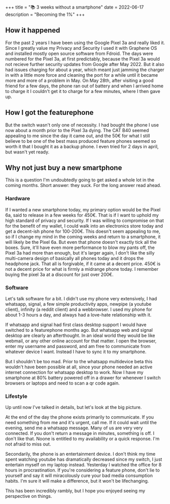 +++
title = "📚 3 weeks without a smartphone"
date = 2022-06-17
description = "Becoming the 1%"
+++

## How it happened

For the past 2 years I have been using the Google Pixel 3a and really liked it.
Since I greatly value my Privacy and Security I used it with Graphene OS and installed mostly open source software from Fdroid.
The days were numbered for the Pixel 3a, at first predictably, because the Pixel 3a would not recieve further security updates from Google after May 2022.
But it also had issues charging for about a year, which meant just jamming the charger in with a little more force and cleaning the port for a while until it became more and more of a problem in May.
On May 28th, after visiting a good friend for a few days, the phone ran out of battery and when I arrived home to charge it I couldn't get it to charge for a few minutes, where I then gave up.

## How I got the featurephone

But the switch wasn't only one of necessity.
I had bought the phone I use now about a month prior to the Pixel 3a dying.
The CAT B40 seemed appealing to me since the day it came out, and the 50€ for what I still believe to be one of the best mass produced feature phones seemed so worth it that I bought it as a backup phone.
I even tried for 2 days in april, but wasn't yet ready.

## Why not just buy a new smartphone

This is a question I'm undoubtedly going to get asked a whole lot in the coming months.
Short answer: they suck. For the long answer read ahead.

### Hardware

If I wanted a new smartphone today, my primary option would be the Pixel 6a, said to release in a few weeks for 450€.
That is if I want to uphold my high standard of privacy and security.
If I was willing to compromise on that for the benefit of my wallet, I could walk into an electronics store today and get a decent-ish phone for 100-200€.
This doesn't seem appealing to me, so if I change my mind in the coming weeks and return to a smartphone, it will likely be the Pixel 6a.
But even that phone doesn't exactly tick all the boxes.
Sure, it'll have even more performance to blow my pants off, the Pixel 3a had more than enough, but it's larger again, I don't like the silly multi-camera design of basically all phones today and it drops the headphone jack.
That all is forgivable, if it came at a decent price. 450€ is not a decent price for what is firmly a midrange phone today. I remember buying the pixel 3a at a discount for just over 200€.

### Software

Let's talk software for a bit.
I didn't use my phone very extensively, I had whatsapp, signal, a few simple productivity apps, newpipe (a youtube client), infinity (a reddit client) and a webbrowser.
I used my phone for about 1-3 hours a day, and always had a love-hate relationship with it.

If whatsapp and signal had first class desktop support I would have switched to a featurephone months ago. But whatsapp web and signal desktop are clearly an afterthought.
In an ideal world they would be like webmail, or any other online account for that matter.
I open the browser, enter my username and password, and am free to communicate from whatever device I want.
Instead I have to sync it to my smartphone.

But I shouldn't be too mad. Prior to the whatsapp multidevice beta this wouldn't have been possible at all, since your phone needed an active internet connection for whatsapp desktop to work.
Now I have my smartphone at 80% battery powered off in a drawer for whenever I switch browsers or laptops and need to scan a qr code again.

### Lifestyle

Up until now I've talked in details, but let's look at the big picture.

At the end of the day the phone exists primarily to communicate.
If you need something from me and it's urgent, call me.
If it could wait until the evening, send me a whatsapp message.
Many of us are very very connected. If you don't return a message in minutes, something is off.
I don't like that. Noone is entitled to my availability or a quick response.
I'm not afraid to miss out.

Secondarily, the phone is an entertainment device.
I don't think my time spent watching youtube has dramatically decreased since my switch, I just entertain myself on my laptop instead.
Yesterday I watched the office for 8 hours in procrastination.
If you're considering a feature phone, don't lie to yourself and say it will miracolously cure your bad media consumption habits.
I'm sure it will make a difference, but it won't be lifechanging.

This has been incredibly rambly, but I hope you enjoyed seeing my perspective on things.
